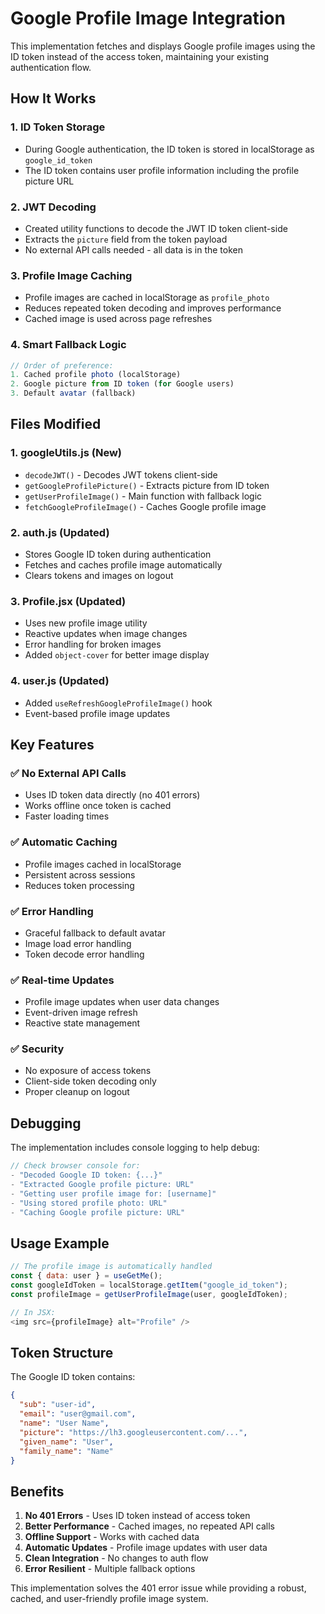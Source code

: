 # Google Profile Image Integration

This implementation fetches and displays Google profile images using the ID token instead of the access token, maintaining your existing authentication flow.

## How It Works

### 1. **ID Token Storage**
- During Google authentication, the ID token is stored in localStorage as `google_id_token`
- The ID token contains user profile information including the profile picture URL

### 2. **JWT Decoding**
- Created utility functions to decode the JWT ID token client-side
- Extracts the `picture` field from the token payload
- No external API calls needed - all data is in the token

### 3. **Profile Image Caching**
- Profile images are cached in localStorage as `profile_photo`
- Reduces repeated token decoding and improves performance
- Cached image is used across page refreshes

### 4. **Smart Fallback Logic**
```javascript
// Order of preference:
1. Cached profile photo (localStorage)
2. Google picture from ID token (for Google users)
3. Default avatar (fallback)
```

## Files Modified

### 1. **googleUtils.js** (New)
- `decodeJWT()` - Decodes JWT tokens client-side
- `getGoogleProfilePicture()` - Extracts picture from ID token
- `getUserProfileImage()` - Main function with fallback logic
- `fetchGoogleProfileImage()` - Caches Google profile image

### 2. **auth.js** (Updated)
- Stores Google ID token during authentication
- Fetches and caches profile image automatically
- Clears tokens and images on logout

### 3. **Profile.jsx** (Updated)
- Uses new profile image utility
- Reactive updates when image changes
- Error handling for broken images
- Added `object-cover` for better image display

### 4. **user.js** (Updated)
- Added `useRefreshGoogleProfileImage()` hook
- Event-based profile image updates

## Key Features

### ✅ **No External API Calls**
- Uses ID token data directly (no 401 errors)
- Works offline once token is cached
- Faster loading times

### ✅ **Automatic Caching**
- Profile images cached in localStorage
- Persistent across sessions
- Reduces token processing

### ✅ **Error Handling**
- Graceful fallback to default avatar
- Image load error handling
- Token decode error handling

### ✅ **Real-time Updates**
- Profile image updates when user data changes
- Event-driven image refresh
- Reactive state management

### ✅ **Security**
- No exposure of access tokens
- Client-side token decoding only
- Proper cleanup on logout

## Debugging

The implementation includes console logging to help debug:

```javascript
// Check browser console for:
- "Decoded Google ID token: {...}"
- "Extracted Google profile picture: URL"
- "Getting user profile image for: [username]"
- "Using stored profile photo: URL"
- "Caching Google profile picture: URL"
```

## Usage Example

```javascript
// The profile image is automatically handled
const { data: user } = useGetMe();
const googleIdToken = localStorage.getItem("google_id_token");
const profileImage = getUserProfileImage(user, googleIdToken);

// In JSX:
<img src={profileImage} alt="Profile" />
```

## Token Structure

The Google ID token contains:
```json
{
  "sub": "user-id",
  "email": "user@gmail.com", 
  "name": "User Name",
  "picture": "https://lh3.googleusercontent.com/...",
  "given_name": "User",
  "family_name": "Name"
}
```

## Benefits

1. **No 401 Errors** - Uses ID token instead of access token
2. **Better Performance** - Cached images, no repeated API calls
3. **Offline Support** - Works with cached data
4. **Automatic Updates** - Profile image updates with user data
5. **Clean Integration** - No changes to auth flow
6. **Error Resilient** - Multiple fallback options

This implementation solves the 401 error issue while providing a robust, cached, and user-friendly profile image system.

